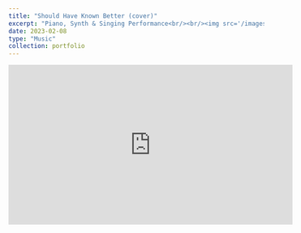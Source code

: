 ```yaml
---
title: "Should Have Known Better (cover)"
excerpt: "Piano, Synth & Singing Performance<br/><br/><img src='/images/should_have_known_better.png' width='60%'>"
date: 2023-02-08
type: "Music"
collection: portfolio
---
```


<iframe width="560" height="315" src="https://www.youtube.com/embed/JaIN30zxWXQ" title="YouTube video player" frameborder="0" allow="accelerometer; autoplay; clipboard-write; encrypted-media; gyroscope; picture-in-picture; web-share" allowfullscreen></iframe>
